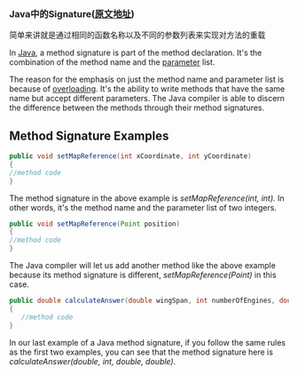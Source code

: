 ### Java中的Signature([原文地址](https://www.thoughtco.com/method-signature-2034235))

简单来讲就是通过相同的函数名称以及不同的参数列表来实现对方法的重载

In [Java](https://www.thoughtco.com/what-is-java-2034117), a method signature is part of the method declaration. It's the combination of the method name and the [parameter](https://www.thoughtco.com/parameter-2034268) list.

The reason for the emphasis on just the method name and parameter list is because of [overloading](https://www.thoughtco.com/overloading-2034261). It's the ability to write methods that have the same name but accept different parameters. The Java compiler is able to discern the difference between the methods through their method signatures.

## Method Signature Examples

```java
public void setMapReference(int xCoordinate, int yCoordinate)
{
//method code
}
```

The method signature in the above example is *setMapReference(int, int).* In other words, it's the method name and the parameter list of two integers.

```java
public void setMapReference(Point position)
{
//method code
}
```

The Java compiler will let us add another method like the above example because its method signature is different, *setMapReference(Point)* in this case.

```java
public double calculateAnswer(double wingSpan, int numberOfEngines, double length, double grossTons) 
{
   //method code
}
```

In our last example of a Java method signature, if you follow the same rules as the first two examples, you can see that the method signature here is *calculateAnswer(double, int, double, double)*.